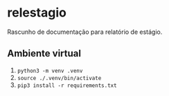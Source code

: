 # relestagio

Rascunho de documentação para relatório de estágio.

## Ambiente virtual

1. `python3 -m venv .venv`
2. `source ./.venv/bin/activate`
3. `pip3 install -r requirements.txt`


